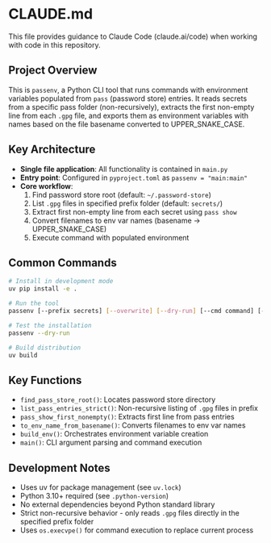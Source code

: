# CLAUDE.md

This file provides guidance to Claude Code (claude.ai/code) when working with code in this repository.

## Project Overview

This is `passenv`, a Python CLI tool that runs commands with environment variables populated from `pass` (password store) entries. It reads secrets from a specific pass folder (non-recursively), extracts the first non-empty line from each `.gpg` file, and exports them as environment variables with names based on the file basename converted to UPPER_SNAKE_CASE.

## Key Architecture

- **Single file application**: All functionality is contained in `main.py`
- **Entry point**: Configured in `pyproject.toml` as `passenv = "main:main"`
- **Core workflow**: 
  1. Find password store root (default: `~/.password-store`)
  2. List `.gpg` files in specified prefix folder (default: `secrets/`)
  3. Extract first non-empty line from each secret using `pass show`
  4. Convert filenames to env var names (basename → UPPER_SNAKE_CASE)
  5. Execute command with populated environment

## Common Commands

```bash
# Install in development mode
uv pip install -e .

# Run the tool
passenv [--prefix secrets] [--overwrite] [--dry-run] [--cmd command] [-- command args]

# Test the installation
passenv --dry-run

# Build distribution
uv build
```

## Key Functions

- `find_pass_store_root()`: Locates password store directory
- `list_pass_entries_strict()`: Non-recursive listing of `.gpg` files in prefix
- `pass_show_first_nonempty()`: Extracts first line from pass entries
- `to_env_name_from_basename()`: Converts filenames to env var names
- `build_env()`: Orchestrates environment variable creation
- `main()`: CLI argument parsing and command execution

## Development Notes

- Uses uv for package management (see `uv.lock`)
- Python 3.10+ required (see `.python-version`)
- No external dependencies beyond Python standard library
- Strict non-recursive behavior - only reads `.gpg` files directly in the specified prefix folder
- Uses `os.execvpe()` for command execution to replace current process
